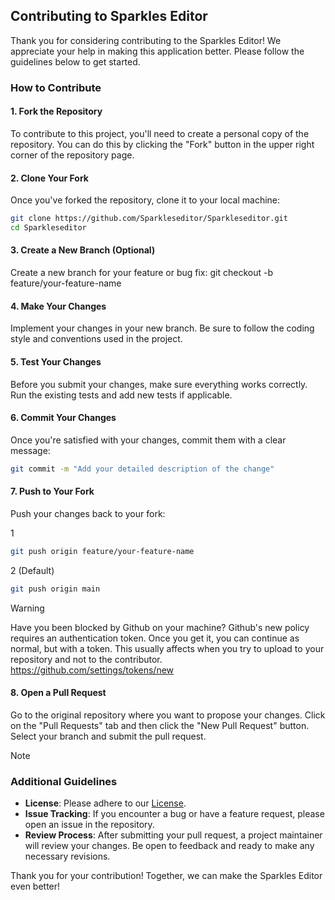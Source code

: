 ## Contributing to Sparkles Editor

Thank you for considering contributing to the Sparkles Editor! We appreciate your help in making this application better. Please follow the guidelines below to get started.

### How to Contribute

#### 1. Fork the Repository
To contribute to this project, you'll need to create a personal copy of the repository. You can do this by clicking the "Fork" button in the upper right corner of the repository page.

#### 2. Clone Your Fork
Once you've forked the repository, clone it to your local machine:

```bash
git clone https://github.com/Sparkleseditor/Sparkleseditor.git
cd Sparkleseditor
```

#### 3. Create a New Branch (Optional)
Create a new branch for your feature or bug fix:
git checkout -b feature/your-feature-name

#### 4. Make Your Changes
Implement your changes in your new branch. Be sure to follow the coding style and conventions used in the project.

#### 5. Test Your Changes
Before you submit your changes, make sure everything works correctly. Run the existing tests and add new tests if applicable.

#### 6. Commit Your Changes
Once you're satisfied with your changes, commit them with a clear message:

```bash
git commit -m "Add your detailed description of the change"
```

#### 7. Push to Your Fork
Push your changes back to your fork:

1
```bash
git push origin feature/your-feature-name
```
2 (Default)
```bash
git push origin main
```

> [!Warning]
> Have you been blocked by Github on your machine? Github's new policy requires an authentication token. Once you get it, you can continue as normal, but with a token. This usually affects when you try to upload to your repository and not to the contributor.
> https://github.com/settings/tokens/new

#### 8. Open a Pull Request
Go to the original repository where you want to propose your changes. Click on the "Pull Requests" tab and then click the "New Pull Request" button. Select your branch and submit the pull request.

> [!NOTE]
>  ### Additional Guidelines
> - **License**: Please adhere to our [License](../license).
> - **Issue Tracking**: If you encounter a bug or have a feature request, please open an issue in the repository.
> - **Review Process**: After submitting your pull request, a project maintainer will review your changes. Be open to feedback and ready to make any necessary revisions.

Thank you for your contribution! Together, we can make the Sparkles Editor even better!
